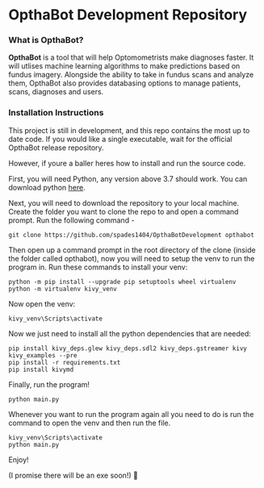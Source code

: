 # OpthaBot Development Repository

### What is OpthaBot?
__OpthaBot__ is a tool that will help Optomometrists make diagnoses faster. It will utlises machine learning algorithms to make predictions based on fundus imagery. Alongside the ability to take in fundus scans and analyze them, OpthaBot also provides databasing options to manage patients, scans, diagnoses and users. 

### Installation Instructions

This project is still in development, and this repo contains the most up to date code. If you would like a single executable, wait for the official OpthaBot release repository.

However, if youre a baller heres how to install and run the source code.

First, you will need Python, any version above 3.7 should work. You can download python [here](https://www.python.org/downloads/). 

Next, you will need to download the repository to your local machine. Create the folder you want to clone the repo to and open a command prompt. Run the following command - 

    git clone https://github.com/spades1404/OpthaBotDevelopment opthabot
    
Then open up a command prompt in the root directory of the clone (inside the folder called opthabot), now you will need to setup the venv to run the program in. Run these commands to install your venv:

    python -m pip install --upgrade pip setuptools wheel virtualenv
    python -m virtualenv kivy_venv
    
Now open the venv:

    kivy_venv\Scripts\activate
    
Now we just need to install all the python dependencies that are needed:

    pip install kivy_deps.glew kivy_deps.sdl2 kivy_deps.gstreamer kivy kivy_examples --pre
    pip install -r requirements.txt
    pip install kivymd
    
Finally, run the program!

    python main.py
    

Whenever you want to run the program again all you need to do is run the command to open the venv and then run the file.

    kivy_venv\Scripts\activate
    python main.py
    
Enjoy!

(I promise there will be an exe soon!)  :smiling_face_with_three_hearts:
